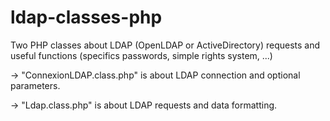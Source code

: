 ldap-classes-php
================

Two PHP classes about LDAP (OpenLDAP or ActiveDirectory) requests and useful functions (specifics passwords, simple rights system, ...)

-> "ConnexionLDAP.class.php" is about LDAP connection and optional parameters.

-> "Ldap.class.php" is about LDAP requests and data formatting.
